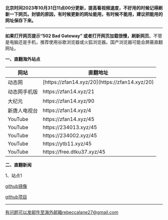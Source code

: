 **北京时间2023年10月31日11点00分更新，提高看视频速度，不好用的时候记得刷新一下网页。封锁的原因，有时候更新的网址能用，有时候不能用，建议把能用的网址保存下来。**

***

**如果打开网页提示“502 Bad Gateway” 或者打开网页加载很慢，刷新网页**。不管是电脑还是手机，推荐使用谷歌浏览器或火狐浏览器。国产浏览器可能会屏蔽直翻网址。

**一、直翻海外站点**


<table id="tablepress-1">
<thead>
<tr>
<th>网站</th>
<th>直翻地址</th>
</tr>
</thead>
<tbody>
<tr>
<tr>
<td>动态网</td>
<td>[https://zfan14.xyz/20](https://zfan14.xyz/20)</td>
</tr>
<tr>
<td>动态网手机版</td>
<td>https://zfan14.xyz/21</td>
</tr>
<tr>
<td>大纪元</td>
<td>https://zfan14.xyz/90</td>
</tr>
<tr>
<td>新唐人电视台</td>
<td>https://zfan14.xyz/4</td>
</tr>
<tr>
<td>YouTube</td>
<td>https://zfan14.xyz/45</td>
</tr>
<tr>
<td>YouTube</td>
<td>https://234013.xyz/45</td>
</tr>
<tr>
<td>YouTube</td>
<td>https://234002.xyz/45</td>
</tr>
<tr>
<td>YouTube</td>
<td>https://ytb11.xyz/45</td>
</tr>
<tr>
<td>YouTube</td>
<td>https://free.dtku37.xyz/45</td>
</tr>
</tbody>
</table>


**二、直翻新闻**

1、站点1

[github镜像](https://bgithub.xyz/duty-machine/news/blob/main/README.md)

[github项目](https://github.com/duty-machine/news/blob/main/README.md)

***


有问题可以发邮件至海外邮箱rebeccalane27@gmail.com